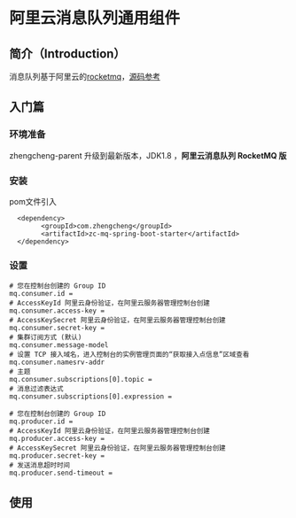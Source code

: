 # 阿里云消息队列通用组件

## **简介**（Introduction）

消息队列基于阿里云的[rocketmq](https://www.aliyun.com/product/rocketmq)，[源码参考](https://github.com/apache/rocketmq)

## **入门篇**

### **环境准备**

zhengcheng-parent 升级到最新版本，JDK1.8 ，**阿里云消息队列 RocketMQ 版**

### **安装**

pom文件引入

```
  <dependency>
        <groupId>com.zhengcheng</groupId>
        <artifactId>zc-mq-spring-boot-starter</artifactId>
  </dependency>
```

### **设置**

```
# 您在控制台创建的 Group ID
mq.consumer.id = 
# AccessKeyId 阿里云身份验证，在阿里云服务器管理控制台创建
mq.consumer.access-key = 
# AccessKeySecret 阿里云身份验证，在阿里云服务器管理控制台创建
mq.consumer.secret-key = 
# 集群订阅方式 (默认)
mq.consumer.message-model
# 设置 TCP 接入域名，进入控制台的实例管理页面的“获取接入点信息”区域查看
mq.consumer.namesrv-addr
# 主题
mq.consumer.subscriptions[0].topic = 
# 消息过滤表达式
mq.consumer.subscriptions[0].expression = 
```

```
# 您在控制台创建的 Group ID
mq.producer.id = 
# AccessKeyId 阿里云身份验证，在阿里云服务器管理控制台创建
mq.producer.access-key = 
# AccessKeySecret 阿里云身份验证，在阿里云服务器管理控制台创建
mq.producer.secret-key = 
# 发送消息超时时间
mq.producer.send-timeout = 
```

## 使用

